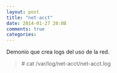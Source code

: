 ```yaml
---
layout: post
title: "net-acct"
date: 2014-01-27 20:08
comments: true
categories: 
---
```

Demonio que crea logs del uso de la red. 

>\# cat /var/log/net-acct/net-acct.log

